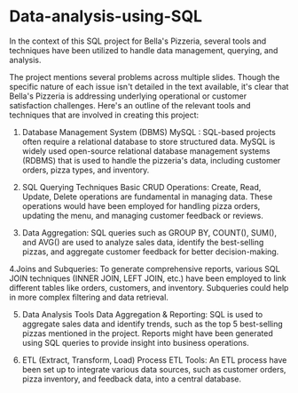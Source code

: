 # Data-analysis-using-SQL
In the context of this SQL project for Bella's Pizzeria, several tools and techniques have been utilized to handle data management, querying, and analysis.

The project mentions several problems across multiple slides. Though the specific nature of each issue isn't detailed in the text available, it's clear that Bella's Pizzeria is addressing underlying operational or customer satisfaction challenges.
Here's an outline of the relevant tools and techniques that are involved in creating this project:
1. Database Management System (DBMS)
MySQL : SQL-based projects often require a relational database to store structured data. MySQL is widely used open-source relational database management systems (RDBMS) that is used to handle the pizzeria's data, including customer orders, pizza types, and inventory.

2. SQL Querying Techniques
Basic CRUD Operations: Create, Read, Update, Delete operations are fundamental in managing data. These operations would have been employed for handling pizza orders, updating the menu, and managing customer feedback or reviews.

3. Data Aggregation: SQL queries such as GROUP BY, COUNT(), SUM(), and AVG() are used to analyze sales data, identify the best-selling pizzas, and aggregate customer feedback for better decision-making.

 4.Joins and Subqueries: To generate comprehensive reports, various SQL JOIN techniques (INNER JOIN, LEFT JOIN, etc.) have been employed to link different tables like orders, customers, and inventory. Subqueries 
  could help in more complex filtering and data retrieval.

5. Data Analysis Tools
Data Aggregation & Reporting: SQL is used to aggregate sales data and identify trends, such as the top 5 best-selling pizzas mentioned in the project. Reports might have been generated using SQL queries to provide insight into business operations.

6. ETL (Extract, Transform, Load) Process
ETL Tools: An ETL process have been set up to integrate various data sources, such as customer orders, pizza inventory, and feedback data, into a central database. 
        
